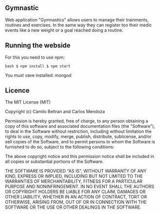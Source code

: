 ##  Gymnastic

Web application "Gymnastics" allows users to manage their trainments, routines and exercises. In the same way they can register too their medic events like a new weight or a goal reached doing a routine.

## Running the webside

For this you need to use npm:

`bash
$ npm install
$ npm start
`

You must vave installed: mongod

## Licence
The MIT License (MIT)

Copyright (c) Camilo Beltran and Carlos Mendoza

Permission is hereby granted, free of charge, to any person obtaining a copy of this software and associated documentation files (the "Software"), to deal in the Software without restriction, including without limitation the rights to use, copy, modify, merge, publish, distribute, sublicense, and/or sell copies of the Software, and to permit persons to whom the Software is furnished to do so, subject to the following conditions:

The above copyright notice and this permission notice shall be included in all copies or substantial portions of the Software.

THE SOFTWARE IS PROVIDED "AS IS", WITHOUT WARRANTY OF ANY KIND, EXPRESS OR IMPLIED, INCLUDING BUT NOT LIMITED TO THE WARRANTIES OF MERCHANTABILITY, FITNESS FOR A PARTICULAR PURPOSE AND NONINFRINGEMENT. IN NO EVENT SHALL THE AUTHORS OR COPYRIGHT HOLDERS BE LIABLE FOR ANY CLAIM, DAMAGES OR OTHER LIABILITY, WHETHER IN AN ACTION OF CONTRACT, TORT OR OTHERWISE, ARISING FROM, OUT OF OR IN CONNECTION WITH THE SOFTWARE OR THE USE OR OTHER DEALINGS IN THE SOFTWARE.

